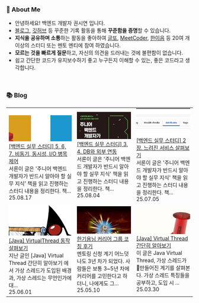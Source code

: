 ### 🚀 About Me

- 안녕하세요! 백엔드 개발자 권시연 입니다.
- [블로그](https://yeonyeon.tistory.com/), [깃허브](https://github.com/yeon-06) 등 꾸준한 기록 활동을 통해 **꾸준함을 증명**할 수 있습니다.
- **지식을 공유하며 소통**하는 활동을 좋아하여 [글또](https://www.notion.so/ac5b18a482fb4df497d4e8257ad4d516), [MeetCoder](https://github.com/Meet-Coder-Study/posting-review), [한이음](https://www.hanium.or.kr/portal/index.do) 등 20여 개 이상의 스터디 또는 멘토 멘티에 참여 하였습니다.
- **모르는 것을 빠르게 질문**하고, 자신의 의견을 드러내는 것에 불편함이 없습니다.
- 쉽고 간단한 코드가 유지보수하기 좋고 누구든지 이해할 수 있는, 좋은 코드라고 생각합니다.

<br/>

### 📚 Blog
<table><tbody><tr>
<td>
    <a href="https://yeonyeon.tistory.com/354">
        <img width="100%" src="/img/7304710192971562202.png"/><br/>
        <div>[백엔드 실무 스터디] 5, 6, 7. 비동기, 동시성, I/O 병목 제어 </div>
    </a>
    <div>서론이 글은 '주니어 백엔드 개발자가 반드시 알아야 할 실무 지식' 책을 읽고 진행하는 스터디 내용을 정리한다. 책...</div>
    <div>25.08.17</div>
</td>
<td>
    <a href="https://yeonyeon.tistory.com/353">
        <img width="100%" src="/img/3650509072188731723.png"/><br/>
        <div>[백엔드 실무 스터디] 3, 4. DB와 외부 연동 </div>
    </a>
    <div>서론이 글은 '주니어 백엔드 개발자가 반드시 알아야 할 실무 지식' 책을 읽고 진행하는 스터디 내용을 정리한다. 책...</div>
    <div>25.08.04</div>
</td>
<td>
    <a href="https://yeonyeon.tistory.com/352">
        <img width="100%" src="/img/377607850976927918.png"/><br/>
        <div>[백엔드 실무 스터디] 2장. 느려진 서비스 살펴보기 </div>
    </a>
    <div>서론이 글은 '주니어 백엔드 개발자가 반드시 알아야 할 실무 지식' 책을 읽고 진행하는 스터디 내용을 정리한다. 책...</div>
    <div>25.07.05</div>
</td>
</tr>
<tr>
<td>
    <a href="https://yeonyeon.tistory.com/351">
        <img width="100%" src="/img/963184945079448646.png"/><br/>
        <div>[Java] VirtualThread 동작 살펴보기 </div>
    </a>
    <div>지난 글인 [Java] Virtual Thread 간단히 알아보기 에서 가상 스레드가 도입된 배경과, 가상 스레드는 무언인가에 대...</div>
    <div>25.06.01</div>
</td>
<td>
    <a href="https://yeonyeon.tistory.com/350">
        <img width="100%" src="/img/1334097382357295769.png"/><br/>
        <div>한기용님 커리어 그룹 코칭 후기 </div>
    </a>
    <div>멘토링 신청 계기 어느덧 나도 3년 차가 되었다. 사람들은 보통 3~5년 차에 커리어를 고민한다고 하더니, 나에게도 그...</div>
    <div>25.05.10</div>
</td>
<td>
    <a href="https://yeonyeon.tistory.com/349">
        <img width="100%" src="/img/3882831323376513881.png"/><br/>
        <div>[Java] Virtual Thread 간단히 알아보기 </div>
    </a>
    <div>이 글은 Java Virtual Thread, 가상 스레드가 만들어진 계기를 살펴본다. 가상 스레드 특징들을 공부하고, 도입 시 ...</div>
    <div>25.03.30</div>
</td>
</tr>
</tbody></table>